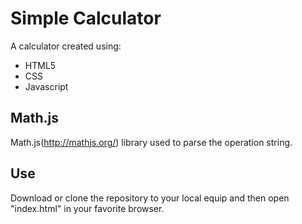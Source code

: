 # Simple Calculator

A calculator created using:

* HTML5
* CSS
* Javascript

## Math.js
Math.js(http://mathjs.org/) library used to parse the operation string.

## Use
Download or clone the repository to your local equip and then open "index.html" in your favorite browser.



